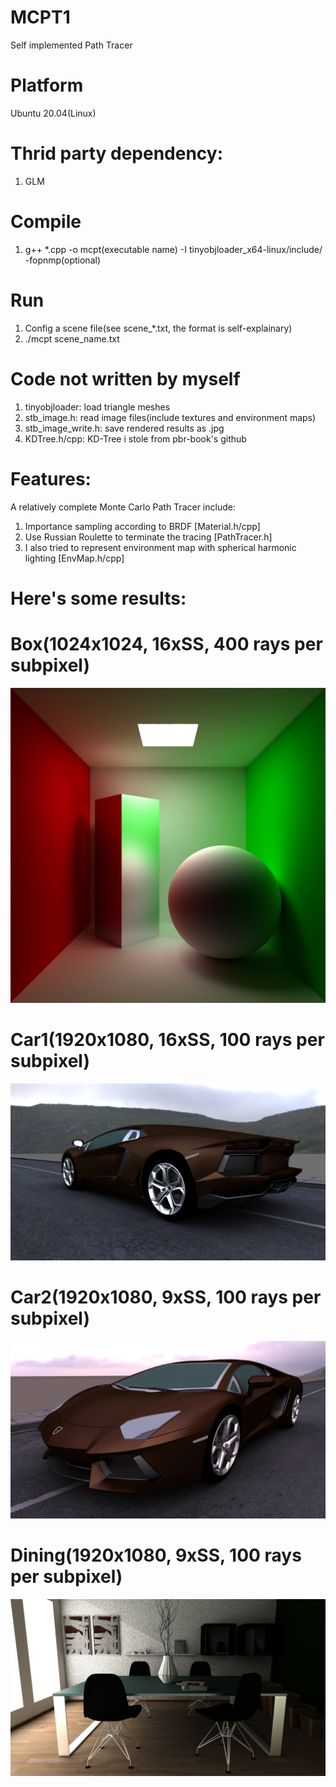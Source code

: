 # MCPT1
Self implemented Path Tracer

# Platform
Ubuntu 20.04(Linux)

# Thrid party dependency:
1. GLM

# Compile
1. g++ *.cpp -o mcpt(executable name) -I tinyobjloader_x64-linux/include/ -fopnmp(optional)

# Run
1. Config a scene file(see scene_*.txt, the format is self-explainary)
2. ./mcpt scene_name.txt


# Code not written by myself
1. tinyobjloader: load triangle meshes
2. stb_image.h: read image files(include textures and environment maps)
3. stb_image_write.h: save rendered results as .jpg
4. KDTree.h/cpp: KD-Tree i stole from pbr-book's github


# Features:
A relatively complete Monte Carlo Path Tracer include:
1. Importance sampling according to BRDF [Material.h/cpp]
2. Use Russian Roulette to terminate the tracing [PathTracer.h]
3. I also tried to represent environment map with spherical harmonic lighting [EnvMap.h/cpp]

# Here's some results:
# Box(1024x1024, 16xSS, 400 rays per subpixel)
![CornellBox](./results/box11.jpg)

# Car1(1920x1080, 16xSS, 100 rays per subpixel)
![Car](./results/car10.jpg)

# Car2(1920x1080, 9xSS, 100 rays per subpixel)
![Car](./results/car6.jpg)

# Dining(1920x1080, 9xSS, 100 rays per subpixel)
![Dining](./results/dining2.jpg)
